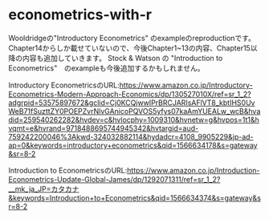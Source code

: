 # econometrics-with-r
Wooldridgeの"Introductory Econometrics" のexampleのreproductionです。
Chapter14からしか載せていないので、今後Chapter1~13の内容、Chapter15以降の内容も追加していきます。
Stock & Watson の "Introduction to Econometrics"　のexampleも今後追加するかもしれません。

Introductory EconometricsのURL:https://www.amazon.co.jp/Introductory-Econometrics-Modern-Approach-Economics/dp/130527010X/ref=sr_1_2?adgrpid=53575897672&gclid=Cj0KCQjwwIPrBRCJARIsAFlVT8_kbtIHS0UvWeB71fSuzttZY0POEPZvrNlvGAnicoPQVOS5yfys07kaAmYUEALw_wcB&hvadid=259540262282&hvdev=c&hvlocphy=1009310&hvnetw=g&hvpos=1t1&hvqmt=e&hvrand=9718488695744945342&hvtargid=aud-759242200046%3Akwd-324032882114&hydadcr=4108_9905229&jp-ad-ap=0&keywords=introductory+econometrics&qid=1566634178&s=gateway&sr=8-2

Introduction to EconometricsのURL:https://www.amazon.co.jp/Introduction-Econometrics-Update-Global-James/dp/1292071311/ref=sr_1_2?__mk_ja_JP=カタカナ&keywords=Introduction+to+Econometrics&qid=1566634374&s=gateway&sr=8-2

